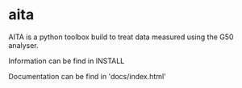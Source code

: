 # aita
AITA is a python toolbox build to treat data measured using the G50 analyser.

Information can be find in INSTALL

Documentation can be find in 'docs/index.html'
